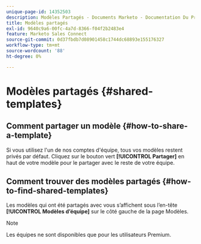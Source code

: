 ```yaml
---
unique-page-id: 14352503
description: Modèles Partagés - Documents Marketo - Documentation Du Produit
title: Modèles partagés
exl-id: 9640c9a6-00fc-4a7d-8366-f04f2b2483e4
feature: Marketo Sales Connect
source-git-commit: 0d37fbdb7d08901458c1744dc68893e155176327
workflow-type: tm+mt
source-wordcount: '88'
ht-degree: 0%

---
```


# Modèles partagés {#shared-templates}

## Comment partager un modèle {#how-to-share-a-template}

Si vous utilisez l&#39;un de nos comptes d&#39;équipe, tous vos modèles restent privés par défaut. Cliquez sur le bouton vert **[!UICONTROL Partager]** en haut de votre modèle pour le partager avec le reste de votre équipe.

## Comment trouver des modèles partagés  {#how-to-find-shared-templates}

Les modèles qui ont été partagés avec vous s’affichent sous l’en-tête **[!UICONTROL Modèles d’équipe]** sur le côté gauche de la page Modèles.

>[!NOTE]
>
>Les équipes ne sont disponibles que pour les utilisateurs Premium.

